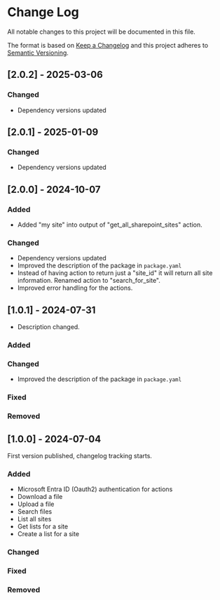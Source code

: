 # Change Log

All notable changes to this project will be documented in this file.

The format is based on [Keep a Changelog](https://keepachangelog.com/)
and this project adheres to [Semantic Versioning](https://semver.org/).

## [2.0.2] - 2025-03-06

### Changed

- Dependency versions updated

## [2.0.1] - 2025-01-09

### Changed

- Dependency versions updated

## [2.0.0] - 2024-10-07

### Added

- Added "my site" into output of "get_all_sharepoint_sites" action.

### Changed

- Dependency versions updated
- Improved the description of the package in `package.yaml`
- Instead of having action to return just a "site_id" it will return
  all site information. Renamed action to "search_for_site".
- Improved error handling for the actions.

## [1.0.1] - 2024-07-31

- Description changed.

### Added

### Changed

- Improved the description of the package in `package.yaml`

### Fixed

### Removed

## [1.0.0] - 2024-07-04

First version published, changelog tracking starts.

### Added

- Microsoft Entra ID (Oauth2) authentication for actions
- Download a file
- Upload a file
- Search files
- List all sites
- Get lists for a site
- Create a list for a site

### Changed

### Fixed

### Removed

